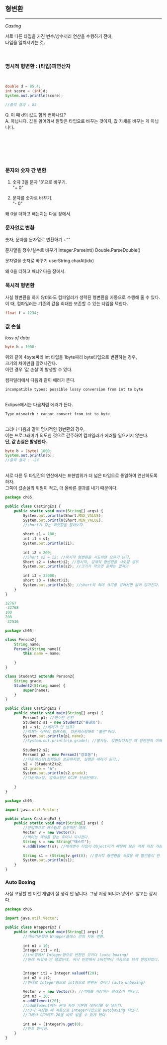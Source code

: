 ## 형변환
___
*Casting*

서로 다른 타입을 가진 변수/상수끼리 연산을 수행하기 전에,   
타입을 일치시키는 것.

&nbsp;
### 명시적 형변환 : (타입)피연산자

&nbsp;

```java
double d = 85.4;
int score = (int)d;
System.out.println(score);

//출력 결과 : 85
```


Q. 이 때 d의 값도 함께 변하나요?  
A. 아닙니다. 값을 읽어와서 알맞은 타입으로 바꾸는 것이지, 값 자체를 바꾸는 게 아닙니다.

&nbsp;

&nbsp;

&nbsp;



### 문자와 숫자 간 변환

1) 숫자 3을 문자 '3'으로 바꾸기.  
  "+ 0"


2) 문자를 숫자로 바꾸기.  
"- 0"

왜 0을 더하고 빼는지는 다음 장에서.

### 문자열로 변환
숫자, 문자를 문자열로 변환하기
+""

문자열을 정수/실수로 바꾸기
Integer.ParseInt()
Double.ParseDouble()

문자열을 숫자로 바꾸기
userString.charAt(idx)




왜 0을 더하고 빼냐? 다음 장에서.


### 묵시적 형변환
사실 형변환을 하지 않더라도 컴파일러가 생략된 형변환을 자동으로 수행해 줄 수 있다.
이 때, 컴파일러는 기존의 값을 최대한 보존할 수 있는 타입을 택한다.

```java
float f = 1234;
```

### 값 손실
*loss of data*   

```java 
byte b = 1000;
```
   
   
위와 같이 4byte짜리 int 타입을 1byte짜리 byte타입으로 변환하는 경우,  
크기의 차이만큼 잘려나간다.  
이런 경우 '값 손실'이 발생할 수 있다.  
   

컴파일러에서 다음과 같이 에러가 뜬다.
```
incompatible types: possible lossy conversion from int to byte
```

&nbsp;  
Eclipse에서는 다음처럼 에러가 뜬다.
```
Type mismatch : cannot convert from int to byte
```
&nbsp;  
그러나 다음과 같이 명시적인 형변환의 경우,  
이는 프로그래머가 의도한 것으로 간주하여 컴파일러가 에러를 일으키지 않는다.  
**단, 값 손실은 발생한다.**

```java 
byte b = (byte) 1000;
System.out.println(b);
//출력 결과 : -24
```

&nbsp;  
서로 다른 두 타입간의 연산에서는 표현범위가 더 넓은 타입으로 통일하여 연산하도록 하자.  
그쪽이 값손실의 위험이 적고, 더 올바른 결과를 내기 때문이다.


```jsx
package ch05;

public class CastingEx1 {
	public static void main(String[] args) {
		System.out.println(Short.MAX_VALUE);
		System.out.println(Short.MIN_VALUE);
		//short가 갖는 최댓값을 알아보자.
		
		short s1 = 100;
		int i1 = s1;
		System.out.println(i1);
		
		int i2 = 200;
		//Short s2 = i2; //묵시적 형변환을 시도하면 오류가 난다.
		Short s2 = (short)i2; //명시적, 강제적 형변환을 시도할 경우 
		System.out.println(s2); //크기가 작으면 문제는 없지만
		
		int i3 = 33000;
		short s3 = (short)i3;
		System.out.println(s3); //short의 최대 크기를 넘어서면 값이 망가진다.
	}
}
```

```jsx
32767
-32768
100
200
-32536
```

```jsx
package ch05;

class Person2{
	String name;
	Person2(String name){
		this.name = name;
		
	}
}

class Student2 extends Person2{
	String grade;
	Student2(String name) {
		super(name);
	}
}

public class CastingEx2 {
	public static void main(String[] args) {
		Person2 p1; //변수만 선언
		Student2 s1 = new Student2("홍길동");
		p1 = s1; //에러가 안 났죠?
		//객체는 아무리 업캐스팅, 다운캐스팅해도 "불변"이다.
		System.out.println(p1.name);
		//System.out.println(p.grade); //불가능. 당연하다지만 왜 당연한지 이해해라.
		
		Student2 s2;
		Person2 p2 = new Person2("강호동");
		//다운캐스팅(컴파일은 성공하지만, 실행은 에러가 된다.)
		s2 = (Student2)p2; 
		s2.grade = "A";
		System.out.println(s2.grade); 
		//다운캐스팅, 업캐스팅은 OCJP 단골문제다.
		
	}
}
```

```jsx
package ch05;

import java.util.Vector;

public class CastingEx3 {
	public static void main(String[] args) {
		//문법적으로 캐스팅의 실무적인 예제.
		Vector v = new Vector();
		//벡터는 객체를 담는 주머니 되시겠다.
		String s = new String("테스트");
		v.addElement(s); //매개변수 타입이 Object이기 때문에 모든 객체 저장 가능
		
		String s1 = (String)v.get(0); //명시적 형변환을 시켰을 때 빨간줄이 안 그인다.
		System.out.println(s1);
	}
}
```


### Auto Boxing  

사실 코딩할 땐 이런 개념이 잘 생각 안 납니다. 그냥 저장 되니까 넣어요. 알고는 갑시다.

```jsx
package ch06;

import java.util.Vector;

public class WrapperEx3 {
	public static void main(String[] args) {
		//자바기본형과 Wrapper클래스 간의 자동 변환.
		
		int n1 = 10;
		Integer it1 = n1;
		//int형에서 Integer형으로 변환된 것이다 (auto boxing)
		//원래 이렇게 안 됐었는데, 워낙 빈번해서 5버전부터 자동으로 되게 반영되었다. 
		

		Integer it2 = Integer.valueOf(20);
		int n2 = it2;
		//반대로 Integer형으로 int형으로 변환된 것이다 (auto unboxing)
		
		Vector v = new Vector(); //객체를 저장하는 클래스가 벡터다.
		int n3 = 20;
		v.addElement(20);
		//addElement에는 원래 자바 기본형 데이터를 못 넣는다.
		//n3가 저장될 때 자동으로 Integer타입으로 autoboxing 되었다.
		//그래서 여기에도 20을 바로 넣을 수 있게 됐다. 
		
		int n4 = (Integer)v.get(0);
		//인트 언박싱.
	}
}
```
